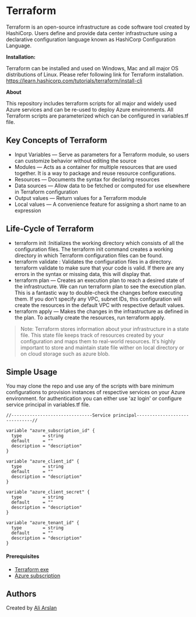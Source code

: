 # Terraform

Terraform is an open-source infrastructure as code software tool created by HashiCorp. Users define and provide data center infrastructure using a declarative configuration language known as HashiCorp Configuration Language.


**Installation:**

Terraform can be installed and used on Windows, Mac and all major OS distributions of Linux.
Please refer following link for Terraform installation.
https://learn.hashicorp.com/tutorials/terraform/install-cli

**About**

This repository includes terraform scripts for all major and widely used Azure services and can be re-used to deploy Azure environments.
All Terraform scripts are parameterized which can be configured in variables.tf file.

## Key Concepts of Terraform

- Input Variables — Serve as parameters for a Terraform module, so users can customize behavior without editing the source
- Modules — Acts as a container for multiple resources that are used together. It is a way to package and reuse resource configurations.
- Resources — Documents the syntax for declaring resources
- Data sources — Allow data to be fetched or computed for use elsewhere in Terraform configuration
- Output values — Return values for a Terraform module
- Local values — A convenience feature for assigning a short name to an expression

## Life-Cycle of Terraform
- terraform init :Initializes the working directory which consists of all the configuration files. The terraform init command creates a working directory in which Terraform configuration files can be found.
- terraform validate : Validates the configuration files in a directory. terraform validate to make sure that your code is valid. If there are any errors in the syntax or missing data, this will display that.
- terraform plan — Creates an execution plan to reach a desired state of the infrastructure. We can run terraform plan to see the execution plan. This is a fantastic way to double-check the changes before executing them. If you don’t specify any VPC, subnet IDs, this configuration will create the resources in the default VPC with respective default values.
- terraform apply — Makes the changes in the infrastructure as defined in the plan. To actually create the resources, run terraform apply.

> Note: Terraform stores information about your infrastructure in a state file. This state file keeps track of resources created by your configuration and maps them to real-world resources. It's highly important to store and maintain state file wither on local directory or on cloud storage such as azure blob.


## Simple Usage 

You may clone the repo and use any of the scripts with bare minimum configurations to provision instances of respective services on your Azure environment.
for authentication you can either use 'az login' or configure service principal in variables.tf file.

```hcl
//-------------------------------Service principal------------------------------//

variable "azure_subscription_id" {
  type        = string
  default     = ""
  description = "description"
}

variable "azure_client_id" {
  type        = string
  default     = ""
  description = "description"
}

variable "azure_client_secret" {
  type        = string
  default     = ""
  description = "description"
}

variable "azure_tenant_id" {
  type        = string
  default     = ""
  description = "description"
}
```

#### Prerequisites

- [Terraform exe](https://www.terraform.io/downloads)
- [Azure subscription](https://portal.azure.com/)


## Authors

Created by [Ali Arslan](https://github.com/aliarslangit)





